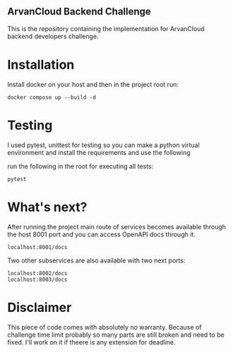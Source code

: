 ## ArvanCloud Backend Challenge

This is the repository containing the implementation for ArvanCloud backend developers challenge.


# Installation

Install docker on your host and then in the project root run:
```
docker compose up --build -d
```

# Testing
I used pytest, unittest for testing so you can make a python virtual environment and install the requirements and use the following

run the following in the root for executing all tests:
```
pytest
```

# What's next?
After running the project main route of services becomes available through the host 8001 port and you can access OpenAPI docs through it.
```
localhost:8001/docs
```

Two other subservices are also available with two next ports:
```
localhost:8002/docs
localhost:8003/docs
```

# Disclaimer
This piece of code comes with absolutely no warranty. Because of challenge time limit probably so many parts are still broken and need to be fixed.
I'll work on it if theere is any extension for deadline.